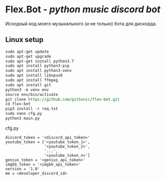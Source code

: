 # Flex.Bot -  *python music discord bot*
Исходный код моего музыкального (и не только) бота для дискорда.

## Linux setup
```rest
sudo apt-get update
sudo apt-get upgrade
sudo apt-get install python3.7
sudo apt install python3-pip
sudo apt install python3-venv
sudo apt install libopus0
sudo apt install ffmpeg
sudo apt install git
python3 -m venv env
source env/bin/activate
git clone https://github.com/gitSunic/flex-bot.git
cd flex-bot
pip3 install -r req.txt
sudo nano cfg.py
python3 main.py
```
cfg.py
```text
discord_token = '<discord_api_token>'
youtube_token = ['<youtube_token_1>',
                 '<youtube_token_2>',
                 '...',
                 '<youtube_token_n>']
genius_token = '<genius_api_token>'
imgbb_token = '<imgbb_api_token>'
version = '1.0'
me = <developer_discord_id>
```